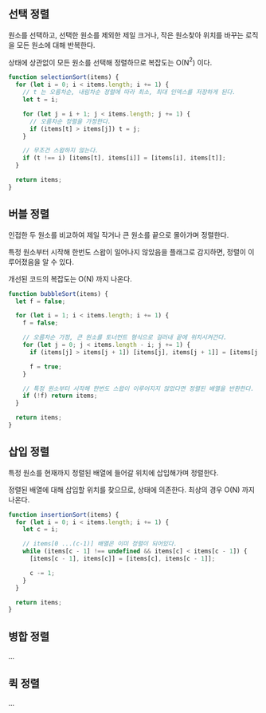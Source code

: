 ## 선택 정렬

원소를 선택하고, 선택한 원소를 제외한 제일 크거나, 작은 원소찾아 위치를 바꾸는 로직을 모든 원소에 대해 반복한다.

상태에 상관없이 모든 원소를 선택해 정렬하므로 복잡도는 O(N$^2$) 이다.

```jsx
function selectionSort(items) {
  for (let i = 0; i < items.length; i += 1) {
    // t 는 오름차순, 내림차순 정렬에 따라 최소, 최대 인덱스를 저장하게 된다.
    let t = i;

    for (let j = i + 1; j < items.length; j += 1) {
      // 오름차순 정렬을 가정한다.
      if (items[t] > items[j]) t = j;
    }

    // 무조건 스왑하지 않는다.
    if (t !== i) [items[t], items[i]] = [items[i], items[t]];
  }

  return items;
}
```

## 버블 정렬

인접한 두 원소를 비교하여 제일 작거나 큰 원소를 끝으로 몰아가며 정렬한다.

특정 원소부터 시작해 한번도 스왑이 일어나지 않았음을 플래그로 감지하면, 정렬이 이루어졌음을 알 수 있다.

개선된 코드의 복잡도는 O(N) 까지 나온다.

```jsx
function bubbleSort(items) {
  let f = false;

  for (let i = 1; i < items.length; i += 1) {
    f = false;

    // 오름차순 가정, 큰 원소를 토너먼트 형식으로 걸러내 끝에 위치시켜간다.
    for (let j = 0; j < items.length - i; j += 1) {
      if (items[j] > items[j + 1]) [items[j], items[j + 1]] = [items[j + 1], items[j]];

      f = true;
    }

    // 특정 원소부터 시작해 한번도 스왑이 이루어지지 않았다면 정렬된 배열을 반환한다.
    if (!f) return items;
  }

  return items;
}
```

## 삽입 정렬

특정 원소를 현재까지 정렬된 배열에 들어갈 위치에 삽입해가며 정렬한다.

정렬된 배열에 대해 삽입할 위치를 찾으므로, 상태에 의존한다. 최상의 경우 O(N) 까지 나온다.

```jsx
function insertionSort(items) {
  for (let i = 0; i < items.length; i += 1) {
    let c = i;

    // items[0 ...(c-1)] 배열은 이미 정렬이 되어있다.
    while (items[c - 1] !== undefined && items[c] < items[c - 1]) {
      [items[c - 1], items[c]] = [items[c], items[c - 1]];

      c -= 1;
    }
  }

  return items;
}
```

## 병합 정렬

...

## 퀵 정렬

...
